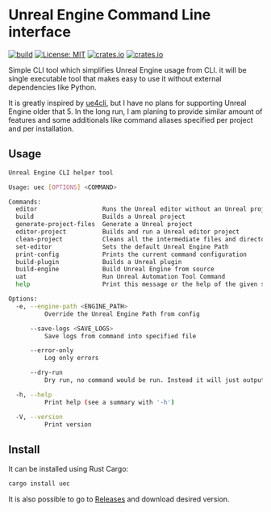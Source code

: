 # Unreal Engine Command Line interface

[![build](https://github.com/Leinnan/uec/actions/workflows/rust.yml/badge.svg)](https://github.com/Leinnan/uec/actions/workflows/rust.yml)
[![License: MIT](https://img.shields.io/badge/License-MIT-yellow.svg)](https://opensource.org/licenses/MIT)
[![crates.io](https://img.shields.io/crates/v/uec.svg)](https://crates.io/crates/uec)
[![crates.io](https://img.shields.io/crates/d/uec.svg)](https://crates.io/crates/uec)

Simple CLI tool which simplifies Unreal Engine usage from CLI. it will be single executable tool that makes easy to use it without external dependencies like Python.

It is greatly inspired by [ue4cli](https://github.com/adamrehn/ue4cli), but I have no plans for supporting Unreal Engine older that 5. In the long run, I am planing to provide similar amount of features and some additionals like command aliases specified per project and per installation.

## Usage

```sh
Unreal Engine CLI helper tool

Usage: uec [OPTIONS] <COMMAND>

Commands:
  editor                  Runs the Unreal editor without an Unreal project
  build                   Builds a Unreal project
  generate-project-files  Generate a Unreal project
  editor-project          Builds and run a Unreal editor project
  clean-project           Cleans all the intermediate files and directories from project
  set-editor              Sets the default Unreal Engine Path
  print-config            Prints the current command configuration
  build-plugin            Builds a Unreal plugin
  build-engine            Build Unreal Engine from source
  uat                     Run Unreal Automation Tool Command
  help                    Print this message or the help of the given subcommand(s)

Options:
  -e, --engine-path <ENGINE_PATH>
          Override the Unreal Engine Path from config

      --save-logs <SAVE_LOGS>
          Save logs from command into specified file

      --error-only
          Log only errors

      --dry-run
          Dry run, no command would be run. Instead it will just output what it would run

  -h, --help
          Print help (see a summary with '-h')

  -V, --version
          Print version
```

## Install

It can be installed using Rust Cargo:

```sh
cargo install uec
```

It is also possible to go to [Releases](https://github.com/Leinnan/uec/releases) and download desired version.
